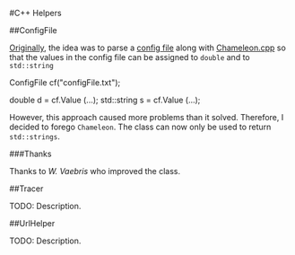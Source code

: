 #C++ Helpers

##ConfigFile

[Originally](http://www.adp-gmbh.ch/cpp/config_file.html), the idea was to parse a [config file](https://raw.github.com/ReneNyffenegger/development_misc/master/c++/helpers/config.txt) along
with [Chameleon.cpp](https://raw.github.com/ReneNyffenegger/development_misc/master/c++/misc/Chameleon.cpp) so that the values in the config
file can be assigned to `double` and to `std::string`

   ConfigFile cf("configFile.txt");

   double      d = cf.Value (...);
   std::string s = cf.Value (...);

However, this approach caused more problems than it solved. Therefore, I decided to forego `Chameleon`. The class can now only be used to return `std::strings`.

###Thanks

Thanks to *W. Vaebris* who improved the class.

##Tracer

TODO: Description.

##UrlHelper

TODO: Description.
